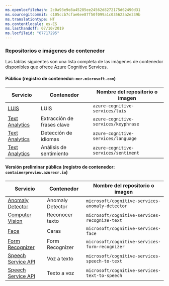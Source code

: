 ```yaml
---
ms.openlocfilehash: 2c0a93e9e8a45285ee24562d8272175d62490d31
ms.sourcegitcommit: c105ccb7cfae6ee87f50f099a1c035623a2e239b
ms.translationtype: HT
ms.contentlocale: es-ES
ms.lasthandoff: 07/10/2019
ms.locfileid: "67717295"
---
```

### <a name="container-repositories-and-images"></a>Repositorios e imágenes de contenedor

Las tablas siguientes son una lista completa de las imágenes de contenedor disponibles que ofrece Azure Cognitive Services.

#### <a name="public-container-registry-mcrmicrosoftcom"></a>Público (registro de contenedor: `mcr.microsoft.com`)

| Servicio | Contenedor | Nombre del repositorio o imagen |
|--|--|--|
| [LUIS](../../LUIS/luis-container-howto.md) | LUIS | `azure-cognitive-services/luis` |
| [Text Analytics](../../text-analytics/how-tos/text-analytics-how-to-install-containers.md) | Extracción de frases clave | `azure-cognitive-services/keyphrase` |
| [Text Analytics](../../text-analytics/how-tos/text-analytics-how-to-install-containers.md) | Detección de idiomas  | `azure-cognitive-services/language` |
| [Text Analytics](../../text-analytics/how-tos/text-analytics-how-to-install-containers.md) | Análisis de sentimiento | `azure-cognitive-services/sentiment` |

#### <a name="public-preview-container-registry-containerpreviewazurecrio"></a>Versión preliminar pública (registro de contenedor: `containerpreview.azurecr.io`)

| Servicio | Contenedor | Nombre del repositorio o imagen |
|--|--|--|
| [Anomaly Detector](../../anomaly-detector/anomaly-detector-container-howto.md) | Anomaly Detector | `microsoft/cognitive-services-anomaly-detector` |
| [Computer Vision](../../Computer-vision/computer-vision-how-to-install-containers.md) | Reconocer texto | `microsoft/cognitive-services-recognize-text` |
| [Face](../../face/face-how-to-install-containers.md) | Caras | `microsoft/cognitive-services-face` |
| [Form Recognizer](https://go.microsoft.com/fwlink/?linkid=2083826&clcid=0x409) | Form Recognizer | `microsoft/cognitive-services-form-recognizer` |
| [Speech Service API](../../speech-service/speech-container-howto.md) | Voz a texto | `microsoft/cognitive-services-speech-to-text` |
| [Speech Service API](../../speech-service/speech-container-howto.md) | Texto a voz | `microsoft/cognitive-services-text-to-speech` |
